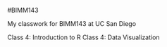 #BIMM143

My classwork for BIMM143 at UC San Diego


Class 4: Introduction to R
Class 4: Data Visualization 
